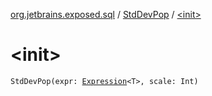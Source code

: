 [org.jetbrains.exposed.sql](../index.md) / [StdDevPop](index.md) / [&lt;init&gt;](.)

# &lt;init&gt;

`StdDevPop(expr: `[`Expression`](../-expression/index.md)`<T>, scale: Int)`